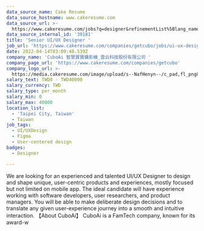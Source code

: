 ```yaml
---
data_source_name: Cake Resume
data_source_hostname: www.cakeresume.com
data_source_url: >-
  https://www.cakeresume.com/jobs?q=designer&refinementList%5Blang_name%5D%5B0%5D=English&refinementList%5Bsalary_type%5D=per_year
data_source_internal_id: '39181'
title: 'Senior UI/UX Designer '
job_url: 'https://www.cakeresume.com/companies/getcubo/jobs/ui-ux-designer-60b4d3'
date: 2022-04-14T03:09:48.539Z
company_name: 'CuboAi 智慧寶寶攝影機_雲云科技股份有限公司 '
company_page_url: 'https://www.cakeresume.com/companies/getcubo'
company_logo_url: >-
  https://media.cakeresume.com/image/upload/s--NafHenyn--/c_pad,fl_png8,h_200,w_200/v1580637800/pqd4n7tz03i5hfaidfvl.png
salary_text: TWD0 - TWD40000
salary_currency: TWD
salary_type: per_month
salary_min: 0
salary_max: 40000
location_list:
  - 'Taipei City, Taiwan'
  - Taiwan
job_tags:
  - UI/UXDesign
  - Figma
  - User-centered design
badges:
  - Designer

---
```


We are looking for an experienced and talented UI/UX Designer to design and shape unique, user-centric products and experiences, mostly focused but not limited on mobile app. The ideal candidate will have experience working with software developers, user researchers, and product managers. You will be able to make deliberate design decisions and to translate any given user-experience journey into a smooth and intuitive interaction. 【About CuboAi】 CuboAi is a FamTech company, known for its award-w